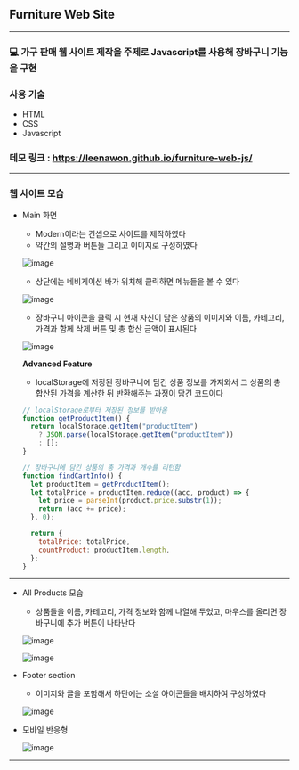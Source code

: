 ## Furniture Web Site

---

### 💻 가구 판매 웹 사이트 제작을 주제로 Javascript를 사용해 장바구니 기능을 구현

### 사용 기술

- HTML
- CSS
- Javascript

### 데모 링크 : https://leenawon.github.io/furniture-web-js/

---

### **웹 사이트** 모습

- Main 화면

  - Modern이라는 컨셉으로 사이트를 제작하였다
  - 약간의 설명과 버튼들 그리고 이미지로 구성하였다

  ![image](https://user-images.githubusercontent.com/76942087/147961506-81d27816-1e51-4bba-a4c2-4f61b64e78de.png)

  - 상단에는 네비게이션 바가 위치해 클릭하면 메뉴들을 볼 수 있다

  ![image](https://user-images.githubusercontent.com/76942087/147961579-50e9c264-915a-4bf8-a719-3aa2f8303213.png)

  - 장바구니 아이콘을 클릭 시 현재 자신이 담은 상품의 이미지와 이름, 카테고리, 가격과 함께 삭제 버튼 및 총 합산 금액이 표시된다

  ![image](https://user-images.githubusercontent.com/76942087/147962142-ad0f6758-b625-4c15-8b4e-b48ed947d41c.png)

  **Advanced Feature**

  - localStorage에 저장된 장바구니에 담긴 상품 정보를 가져와서 그 상품의 총 합산된 가격을 계산한 뒤 반환해주는 과정이 담긴 코드이다

  ```js
  // localStorage로부터 저장된 정보를 받아옴
  function getProductItem() {
    return localStorage.getItem("productItem")
      ? JSON.parse(localStorage.getItem("productItem"))
      : [];
  }

  // 장바구니에 담긴 상품의 총 가격과 개수를 리턴함
  function findCartInfo() {
    let productItem = getProductItem();
    let totalPrice = productItem.reduce((acc, product) => {
      let price = parseInt(product.price.substr(1));
      return (acc += price);
    }, 0);

    return {
      totalPrice: totalPrice,
      countProduct: productItem.length,
    };
  }
  ```

---

- All Products 모습

  - 상품들을 이름, 카테고리, 가격 정보와 함께 나열해 두었고, 마우스를 올리면 장바구니에 추가 버튼이 나타난다

  ![image](https://user-images.githubusercontent.com/76942087/147961728-d80872b7-7946-4d68-b353-87ca70d6f17a.png)

  ![image](https://user-images.githubusercontent.com/76942087/147961837-cf2204e0-8cb1-4a42-a364-fdec5074eaaf.png)

- Footer section

  - 이미지와 글을 포함해서 하단에는 소셜 아이콘들을 배치하여 구성하였다

  ![image](https://user-images.githubusercontent.com/76942087/147961902-c4f0ad89-efe8-4b41-81e7-d1e31d6a5ebe.png)

- 모바일 반응형

  ![image](https://user-images.githubusercontent.com/76942087/147963795-5002c8a6-5041-4b3f-8743-17b198c958b0.png)

---
